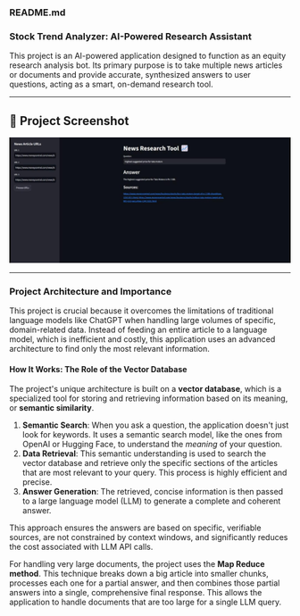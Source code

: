 ### README.md

### Stock Trend Analyzer: AI-Powered Research Assistant

This project is an AI-powered application designed to function as an equity research analysis bot. Its primary purpose is to take multiple news articles or documents and provide accurate, synthesized answers to user questions, acting as a smart, on-demand research tool.

---
## 📸 Project Screenshot

<img src="Stock_Trend_Analyzer.jpg" alt="Stock Trend Analyzer" width="800"/>

---

### Project Architecture and Importance

This project is crucial because it overcomes the limitations of traditional language models like ChatGPT when handling large volumes of specific, domain-related data. Instead of feeding an entire article to a language model, which is inefficient and costly, this application uses an advanced architecture to find only the most relevant information.

#### How It Works: The Role of the Vector Database

The project's unique architecture is built on a **vector database**, which is a specialized tool for storing and retrieving information based on its meaning, or **semantic similarity**.

1.  **Semantic Search**: When you ask a question, the application doesn't just look for keywords. It uses a semantic search model, like the ones from OpenAI or Hugging Face, to understand the *meaning* of your question.
2.  **Data Retrieval**: This semantic understanding is used to search the vector database and retrieve only the specific sections of the articles that are most relevant to your query. This process is highly efficient and precise.
3.  **Answer Generation**: The retrieved, concise information is then passed to a large language model (LLM) to generate a complete and coherent answer.

This approach ensures the answers are based on specific, verifiable sources, are not constrained by context windows, and significantly reduces the cost associated with LLM API calls.

For handling very large documents, the project uses the **Map Reduce method**. This technique breaks down a big article into smaller chunks, processes each one for a partial answer, and then combines those partial answers into a single, comprehensive final response. This allows the application to handle documents that are too large for a single LLM query.
